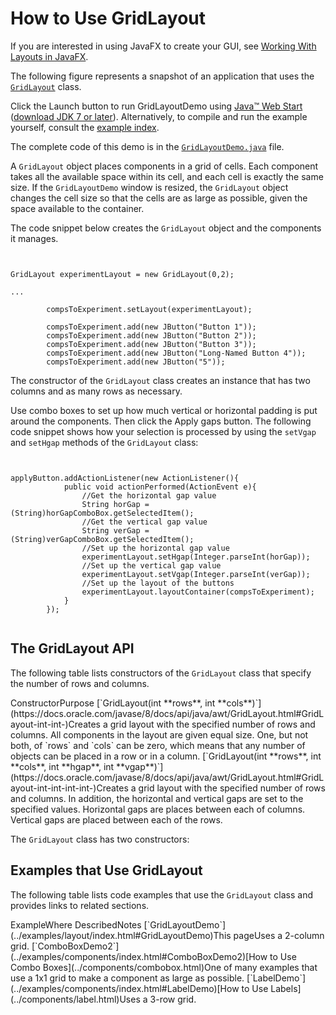
# How to Use GridLayout

If you are interested in using JavaFX to create your GUI, see
[Working With Layouts in JavaFX](https://docs.oracle.com/javase/8/javafx/layout-tutorial/index.html).

The following figure represents a snapshot of an application that uses the 
[`GridLayout`](https://docs.oracle.com/javase/8/docs/api/java/awt/GridLayout.html) class.

Click the Launch button to run GridLayoutDemo using 
[Java&#8482; Web Start](http://www.oracle.com/technetwork/java/javase/javawebstart/index.html) ([download JDK 7 or later](http://www.oracle.com/technetwork/java/javase/downloads/index.html)). Alternatively, to compile and run the example yourself, consult the [example index](../examples/layout/index.html#GridLayoutDemo).

The complete code of this demo is in the 
[`GridLayoutDemo.java`](../examples/layout/GridLayoutDemoProject/src/layout/GridLayoutDemo.java) file.

A `GridLayout` object places components in a grid of cells. Each component takes all the available space within its cell, and each cell is exactly the same size. If the `GridLayoutDemo` window is resized, the `GridLayout` object changes the cell size so that the cells are as large as possible, given the space available to the container.

The code snippet below creates the `GridLayout` object and the components it manages.

```


GridLayout experimentLayout = new GridLayout(0,2);

...

        compsToExperiment.setLayout(experimentLayout);

        compsToExperiment.add(new JButton("Button 1"));
        compsToExperiment.add(new JButton("Button 2"));
        compsToExperiment.add(new JButton("Button 3"));
        compsToExperiment.add(new JButton("Long-Named Button 4"));
        compsToExperiment.add(new JButton("5"));

```

The constructor of the `GridLayout` class creates an instance that has two columns and as many rows as necessary.

Use combo boxes to set up how much vertical or horizontal padding is put around the components. Then click the Apply gaps button. The following code snippet shows how your selection is processed by using the `setVgap` and `setHgap` methods of the `GridLayout` class:

```


applyButton.addActionListener(new ActionListener(){
            public void actionPerformed(ActionEvent e){
                //Get the horizontal gap value
                String horGap = (String)horGapComboBox.getSelectedItem();
                //Get the vertical gap value
                String verGap = (String)verGapComboBox.getSelectedItem();
                //Set up the horizontal gap value
                experimentLayout.setHgap(Integer.parseInt(horGap));
                //Set up the vertical gap value
                experimentLayout.setVgap(Integer.parseInt(verGap));
                //Set up the layout of the buttons
                experimentLayout.layoutContainer(compsToExperiment);
            }
        });


```

## <a name="api" id="api">The GridLayout API</a>

The following table lists constructors of the `GridLayout` class that specify the number of rows and columns.
<th id="h1">Constructor</th><th id="h2">Purpose</th>
<td headers="h1" width="30%">[`GridLayout(int **rows**, int **cols**)`](https://docs.oracle.com/javase/8/docs/api/java/awt/GridLayout.html#GridLayout-int-int-)</td><td headers="h2">Creates a grid layout with the specified number of rows and columns. All components in the layout are given equal size. One, but not both, of `rows` and `cols` can be zero, which means that any number of objects can be placed in a row or in a column.</td>
<td headers="h1">[`GridLayout(int **rows**, int **cols**, int **hgap**, int **vgap**)`](https://docs.oracle.com/javase/8/docs/api/java/awt/GridLayout.html#GridLayout-int-int-int-int-)</td><td headers="h2">Creates a grid layout with the specified number of rows and columns. In addition, the horizontal and vertical gaps are set to the specified values. Horizontal gaps are places between each of columns. Vertical gaps are placed between each of the rows.</td>

The `GridLayout` class has two constructors:

## <a name="eg" id="eg">Examples that Use GridLayout</a>

The following table lists code examples that use the `GridLayout` class and provides links to related sections.
<th id="h101" align="left">Example</th><th id="h102" align="left">Where Described</th><th id="h103" align="left">Notes</th>
<td headers="h101" valign="top">[`GridLayoutDemo`](../examples/layout/index.html#GridLayoutDemo)</td><td headers="h102" valign="top">This page</td><td headers="h103" valign="top">Uses a 2-column grid.</td>
<td headers="h101" valign="top">[`ComboBoxDemo2`](../examples/components/index.html#ComboBoxDemo2)</td><td headers="h102" valign="top">[How to Use Combo Boxes](../components/combobox.html)</td><td headers="h103" valign="top">One of many examples that use a 1x1 grid to make a component as large as possible.</td>
<td headers="h101" valign="top">[`LabelDemo`](../examples/components/index.html#LabelDemo)</td><td headers="h102" valign="top">[How to Use Labels](../components/label.html)</td><td headers="h103" valign="top">Uses a 3-row grid.</td>
